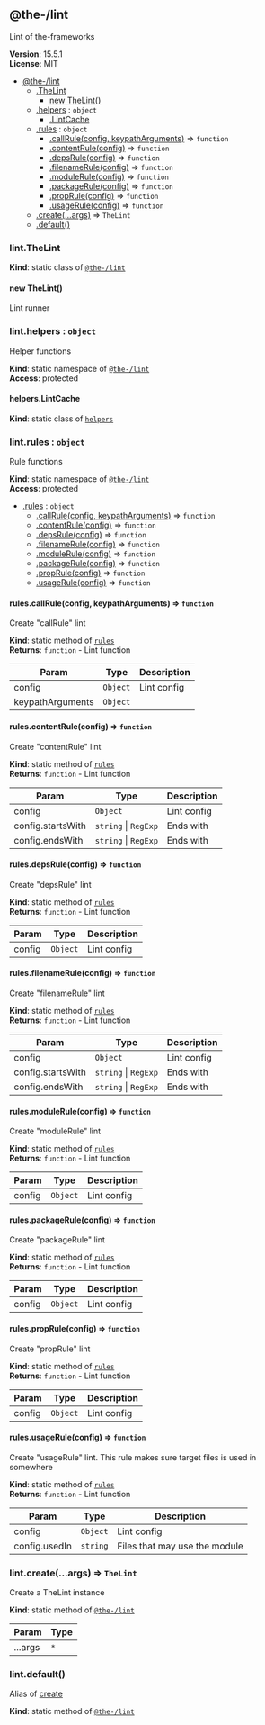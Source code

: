 <!--- Code generated by @the-/script-doc. DO NOT EDIT. -->

<a name="module_@the-/lint"></a>

## @the-/lint
Lint of the-frameworks

**Version**: 15.5.1  
**License**: MIT  

* [@the-/lint](#module_@the-/lint)
    * [.TheLint](#module_@the-/lint.TheLint)
        * [new TheLint()](#new_module_@the-/lint.TheLint_new)
    * [.helpers](#module_@the-/lint.helpers) : <code>object</code>
        * [.LintCache](#module_@the-/lint.helpers.LintCache)
    * [.rules](#module_@the-/lint.rules) : <code>object</code>
        * [.callRule(config, keypathArguments)](#module_@the-/lint.rules.callRule) ⇒ <code>function</code>
        * [.contentRule(config)](#module_@the-/lint.rules.contentRule) ⇒ <code>function</code>
        * [.depsRule(config)](#module_@the-/lint.rules.depsRule) ⇒ <code>function</code>
        * [.filenameRule(config)](#module_@the-/lint.rules.filenameRule) ⇒ <code>function</code>
        * [.moduleRule(config)](#module_@the-/lint.rules.moduleRule) ⇒ <code>function</code>
        * [.packageRule(config)](#module_@the-/lint.rules.packageRule) ⇒ <code>function</code>
        * [.propRule(config)](#module_@the-/lint.rules.propRule) ⇒ <code>function</code>
        * [.usageRule(config)](#module_@the-/lint.rules.usageRule) ⇒ <code>function</code>
    * [.create(...args)](#module_@the-/lint.create) ⇒ <code>TheLint</code>
    * [.default()](#module_@the-/lint.default)

<a name="module_@the-/lint.TheLint"></a>

### lint.TheLint
**Kind**: static class of [<code>@the-/lint</code>](#module_@the-/lint)  
<a name="new_module_@the-/lint.TheLint_new"></a>

#### new TheLint()
Lint runner

<a name="module_@the-/lint.helpers"></a>

### lint.helpers : <code>object</code>
Helper functions

**Kind**: static namespace of [<code>@the-/lint</code>](#module_@the-/lint)  
**Access**: protected  
<a name="module_@the-/lint.helpers.LintCache"></a>

#### helpers.LintCache
**Kind**: static class of [<code>helpers</code>](#module_@the-/lint.helpers)  
<a name="module_@the-/lint.rules"></a>

### lint.rules : <code>object</code>
Rule functions

**Kind**: static namespace of [<code>@the-/lint</code>](#module_@the-/lint)  
**Access**: protected  

* [.rules](#module_@the-/lint.rules) : <code>object</code>
    * [.callRule(config, keypathArguments)](#module_@the-/lint.rules.callRule) ⇒ <code>function</code>
    * [.contentRule(config)](#module_@the-/lint.rules.contentRule) ⇒ <code>function</code>
    * [.depsRule(config)](#module_@the-/lint.rules.depsRule) ⇒ <code>function</code>
    * [.filenameRule(config)](#module_@the-/lint.rules.filenameRule) ⇒ <code>function</code>
    * [.moduleRule(config)](#module_@the-/lint.rules.moduleRule) ⇒ <code>function</code>
    * [.packageRule(config)](#module_@the-/lint.rules.packageRule) ⇒ <code>function</code>
    * [.propRule(config)](#module_@the-/lint.rules.propRule) ⇒ <code>function</code>
    * [.usageRule(config)](#module_@the-/lint.rules.usageRule) ⇒ <code>function</code>

<a name="module_@the-/lint.rules.callRule"></a>

#### rules.callRule(config, keypathArguments) ⇒ <code>function</code>
Create "callRule" lint

**Kind**: static method of [<code>rules</code>](#module_@the-/lint.rules)  
**Returns**: <code>function</code> - Lint function  

| Param | Type | Description |
| --- | --- | --- |
| config | <code>Object</code> | Lint config |
| keypathArguments | <code>Object</code> |  |

<a name="module_@the-/lint.rules.contentRule"></a>

#### rules.contentRule(config) ⇒ <code>function</code>
Create "contentRule" lint

**Kind**: static method of [<code>rules</code>](#module_@the-/lint.rules)  
**Returns**: <code>function</code> - Lint function  

| Param | Type | Description |
| --- | --- | --- |
| config | <code>Object</code> | Lint config |
| config.startsWith | <code>string</code> \| <code>RegExp</code> | Ends with |
| config.endsWith | <code>string</code> \| <code>RegExp</code> | Ends with |

<a name="module_@the-/lint.rules.depsRule"></a>

#### rules.depsRule(config) ⇒ <code>function</code>
Create "depsRule" lint

**Kind**: static method of [<code>rules</code>](#module_@the-/lint.rules)  
**Returns**: <code>function</code> - Lint function  

| Param | Type | Description |
| --- | --- | --- |
| config | <code>Object</code> | Lint config |

<a name="module_@the-/lint.rules.filenameRule"></a>

#### rules.filenameRule(config) ⇒ <code>function</code>
Create "filenameRule" lint

**Kind**: static method of [<code>rules</code>](#module_@the-/lint.rules)  
**Returns**: <code>function</code> - Lint function  

| Param | Type | Description |
| --- | --- | --- |
| config | <code>Object</code> | Lint config |
| config.startsWith | <code>string</code> \| <code>RegExp</code> | Ends with |
| config.endsWith | <code>string</code> \| <code>RegExp</code> | Ends with |

<a name="module_@the-/lint.rules.moduleRule"></a>

#### rules.moduleRule(config) ⇒ <code>function</code>
Create "moduleRule" lint

**Kind**: static method of [<code>rules</code>](#module_@the-/lint.rules)  
**Returns**: <code>function</code> - Lint function  

| Param | Type | Description |
| --- | --- | --- |
| config | <code>Object</code> | Lint config |

<a name="module_@the-/lint.rules.packageRule"></a>

#### rules.packageRule(config) ⇒ <code>function</code>
Create "packageRule" lint

**Kind**: static method of [<code>rules</code>](#module_@the-/lint.rules)  
**Returns**: <code>function</code> - Lint function  

| Param | Type | Description |
| --- | --- | --- |
| config | <code>Object</code> | Lint config |

<a name="module_@the-/lint.rules.propRule"></a>

#### rules.propRule(config) ⇒ <code>function</code>
Create "propRule" lint

**Kind**: static method of [<code>rules</code>](#module_@the-/lint.rules)  
**Returns**: <code>function</code> - Lint function  

| Param | Type | Description |
| --- | --- | --- |
| config | <code>Object</code> | Lint config |

<a name="module_@the-/lint.rules.usageRule"></a>

#### rules.usageRule(config) ⇒ <code>function</code>
Create "usageRule" lint.
This rule makes sure target files is used in somewhere

**Kind**: static method of [<code>rules</code>](#module_@the-/lint.rules)  
**Returns**: <code>function</code> - Lint function  

| Param | Type | Description |
| --- | --- | --- |
| config | <code>Object</code> | Lint config |
| config.usedIn | <code>string</code> | Files that may use the module |

<a name="module_@the-/lint.create"></a>

### lint.create(...args) ⇒ <code>TheLint</code>
Create a TheLint instance

**Kind**: static method of [<code>@the-/lint</code>](#module_@the-/lint)  

| Param | Type |
| --- | --- |
| ...args | <code>\*</code> | 

<a name="module_@the-/lint.default"></a>

### lint.default()
Alias of [create](#module_@the-/lint.create)

**Kind**: static method of [<code>@the-/lint</code>](#module_@the-/lint)  
